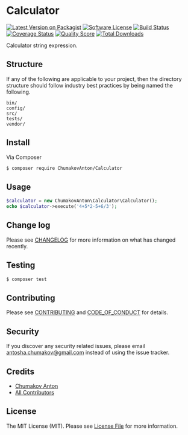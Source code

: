 # Calculator

[![Latest Version on Packagist][ico-version]][link-packagist]
[![Software License][ico-license]](LICENSE.md)
[![Build Status][ico-travis]][link-travis]
[![Coverage Status][ico-scrutinizer]][link-scrutinizer]
[![Quality Score][ico-code-quality]][link-code-quality]
[![Total Downloads][ico-downloads]][link-downloads]

Calculator string expression.

## Structure

If any of the following are applicable to your project, then the directory structure should follow industry best practices by being named the following.

```
bin/        
config/
src/
tests/
vendor/
```


## Install

Via Composer

``` bash
$ composer require ChumakovAnton/Calculator
```

## Usage

``` php
$calculator = new ChumakovAnton\Calculator\Calculator();
echo $calculator->execute('4+5*2-5+6/3');
```

## Change log

Please see [CHANGELOG](CHANGELOG.md) for more information on what has changed recently.

## Testing

``` bash
$ composer test
```

## Contributing

Please see [CONTRIBUTING](CONTRIBUTING.md) and [CODE_OF_CONDUCT](CODE_OF_CONDUCT.md) for details.

## Security

If you discover any security related issues, please email antosha.chumakov@gmail.com instead of using the issue tracker.

## Credits

- [Chumakov Anton][link-author]
- [All Contributors][link-contributors]

## License

The MIT License (MIT). Please see [License File](LICENSE.md) for more information.

[ico-version]: https://img.shields.io/packagist/v/ChumakovAnton/Calculator.svg?style=flat-square
[ico-license]: https://img.shields.io/badge/license-MIT-brightgreen.svg?style=flat-square
[ico-travis]: https://img.shields.io/travis/ChumakovAnton/Calculator/master.svg?style=flat-square
[ico-scrutinizer]: https://img.shields.io/scrutinizer/coverage/g/ChumakovAnton/Calculator.svg?style=flat-square
[ico-code-quality]: https://img.shields.io/scrutinizer/g/ChumakovAnton/Calculator.svg?style=flat-square
[ico-downloads]: https://img.shields.io/packagist/dt/ChumakovAnton/Calculator.svg?style=flat-square

[link-packagist]: https://packagist.org/packages/ChumakovAnton/Calculator
[link-travis]: https://travis-ci.org/ChumakovAnton/Calculator
[link-scrutinizer]: https://scrutinizer-ci.com/g/ChumakovAnton/Calculator/code-structure
[link-code-quality]: https://scrutinizer-ci.com/g/ChumakovAnton/Calculator
[link-downloads]: https://packagist.org/packages/ChumakovAnton/Calculator
[link-author]: https://github.com/ChumakovAnton
[link-contributors]: ../../contributors
